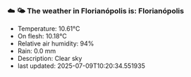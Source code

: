 ### ☁️ 🌤️  The weather in Florianópolis is: Florianópolis

- Temperature: 10.61°C
- On flesh: 10.18°C
- Relative air humidity: 94%
- Rain: 0.0 mm
- Description: Clear sky
- last updated: 2025-07-09T10:20:34.551935
